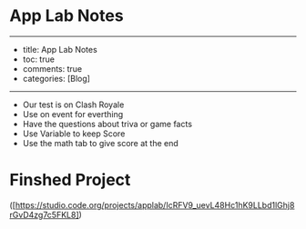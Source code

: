 # App Lab Notes

---
- title: App Lab Notes
- toc: true
- comments: true
- categories: [Blog]
---

- Our test is on Clash Royale
- Use on event for everthing
- Have the questions about triva or game facts
- Use Variable to keep Score
- Use the math tab to give score at the end

# Finshed Project
([https://studio.code.org/projects/applab/IcRFV9_uevL48Hc1hK9LLbd1lGhj8rGvD4zg7c5FKL8])